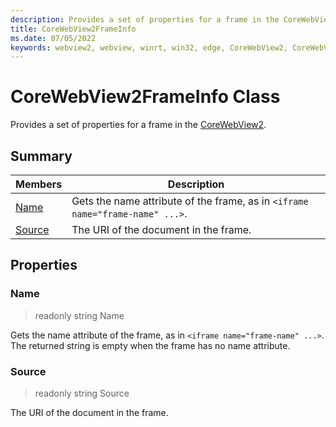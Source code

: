 ```yaml
---
description: Provides a set of properties for a frame in the CoreWebView2.
title: CoreWebView2FrameInfo
ms.date: 07/05/2022
keywords: webview2, webview, winrt, win32, edge, CoreWebView2, CoreWebView2Controller, browser control, edge html, CoreWebView2FrameInfo
---
```


# CoreWebView2FrameInfo Class



Provides a set of properties for a frame in the [CoreWebView2](corewebview2.md).

## Summary

Members|Description
--|--
[Name](#name) | Gets the name attribute of the frame, as in `<iframe name="frame-name" ...>`.
[Source](#source) | The URI of the document in the frame.

## Properties

### Name

> readonly  string Name

Gets the name attribute of the frame, as in `<iframe name="frame-name" ...>`.
The returned string is empty when the frame has no name attribute.

### Source

> readonly  string Source

The URI of the document in the frame.




